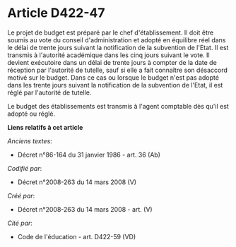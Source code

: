# Article D422-47

Le projet de budget est préparé par le chef d'établissement. Il doit être soumis au vote du conseil d'administration et
adopté en équilibre réel dans le délai de trente jours suivant la notification de la subvention de l'Etat. Il est transmis à
l'autorité académique dans les cinq jours suivant le vote. Il devient exécutoire dans un délai de trente jours à compter de
la date de réception par l'autorité de tutelle, sauf si elle a fait connaître son désaccord motivé sur le budget. Dans ce cas
ou lorsque le budget n'est pas adopté dans les trente jours suivant la notification de la subvention de l'Etat, il est réglé
par l'autorité de tutelle.

Le budget des établissements est transmis à l'agent comptable dès qu'il est adopté ou réglé.

**Liens relatifs à cet article**

_Anciens textes_:

  - Décret n°86-164 du 31 janvier 1986 - art. 36 (Ab)

_Codifié par_:

  - Décret n°2008-263 du 14 mars 2008 (V)

_Créé par_:

  - Décret n°2008-263 du 14 mars 2008 - art. (V)

_Cité par_:

  - Code de l'éducation - art. D422-59 (VD)
